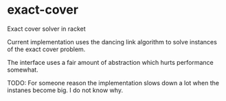 exact-cover
===========

Exact cover solver in racket

Current implementation uses the dancing link algorithm to solve instances of the exact cover problem.

The interface uses a fair amount of abstraction which hurts performance somewhat. 

TODO: For someone reason the implementation slows down a lot when the instanes become big. I do not know why. 
